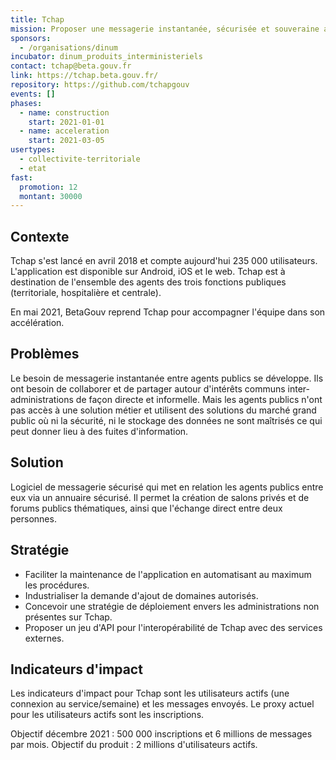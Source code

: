 ```yaml
---
title: Tchap
mission: Proposer une messagerie instantanée, sécurisée et souveraine aux agents publics
sponsors:
  - /organisations/dinum
incubator: dinum_produits_interministeriels
contact: tchap@beta.gouv.fr
link: https://tchap.beta.gouv.fr/
repository: https://github.com/tchapgouv
events: []
phases:
  - name: construction
    start: 2021-01-01
  - name: acceleration
    start: 2021-03-05
usertypes:
  - collectivite-territoriale
  - etat
fast:
  promotion: 12
  montant: 30000
---
```


## Contexte

Tchap s'est lancé en avril 2018 et compte aujourd'hui 235 000 utilisateurs. L'application est disponible sur Android, iOS et le web. Tchap est à destination de l'ensemble des agents des trois fonctions publiques (territoriale, hospitalière et centrale).

En mai 2021, BetaGouv reprend Tchap pour accompagner l'équipe dans son accélération.

## Problèmes

Le besoin de messagerie instantanée entre agents publics se développe. Ils ont besoin de collaborer et de partager autour d'intérêts communs inter-administrations de façon directe et informelle. Mais les agents publics n'ont pas accès à une solution métier et utilisent des solutions du marché grand public où ni la sécurité, ni le stockage des données ne sont maîtrisés ce qui peut donner lieu à des fuites d'information.

## Solution

Logiciel de messagerie sécurisé qui met en relation les agents publics entre eux via un annuaire sécurisé. Il permet la création de salons privés et de forums publics thématiques, ainsi que l'échange direct entre deux personnes.

## Stratégie

* Faciliter la maintenance de l'application en automatisant au maximum les procédures.
* Industrialiser la demande d'ajout de domaines autorisés.
* Concevoir une stratégie de déploiement envers les administrations non présentes sur Tchap.
* Proposer un jeu d'API pour l'interopérabilité de Tchap avec des services externes.


## Indicateurs d'impact
Les indicateurs d'impact pour Tchap sont les utilisateurs actifs (une connexion au service/semaine) et les messages envoyés.
Le proxy actuel pour les utilisateurs actifs sont les inscriptions.

Objectif décembre 2021 : 500 000 inscriptions et 6 millions de messages par mois.
Objectif du produit : 2 millions d'utilisateurs actifs.
